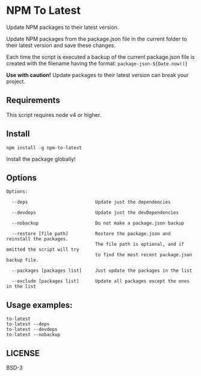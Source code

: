 # NPM To Latest

Update NPM packages to their latest version.

Update NPM packages from the package.json file in the current folder to their latest version and save these changes.

Each time the script is executed a backup of the current package.json file is created with the filename having the format: `package-json-${Date.now()}`

**Use with caution!** Update packages to their latest version can break your
project.

## Requirements

This script requires node v4 or higher.

## Install

    npm install -g npm-to-latest

Install the package globally!

## Options

```
Options:

  --deps                         Update just the dependencies

  --devdeps                      Update just the devDependencies

  --nobackup                     Do not make a package.json backup

  --restore [file path]          Restore the package.json and reinstall the packages.
                                 The file path is optional, and if omitted the script will try
                                 to find the most recent package.json backup file.

  --packages [packages list]     Just update the packages in the list

  --exclude [packages list]      Update all packages except the ones in the list
```
 
## Usage examples:

```
to-latest
to-latest --deps
to-latest --devdeps
to-latest --nobackup
```

## LICENSE

BSD-3
